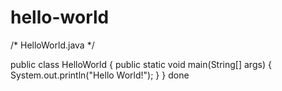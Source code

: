 # hello-world
/* HelloWorld.java
 */

public class HelloWorld
{
	public static void main(String[] args) {
		System.out.println("Hello World!");
	}
}
done
